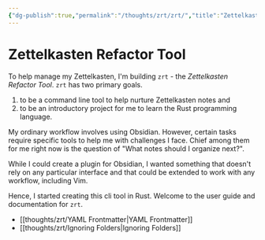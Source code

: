 ```yaml
---
{"dg-publish":true,"permalink":"/thoughts/zrt/zrt/","title":"Zettelkasten Refactor Tool","tags":["refactored","blogged","zrt"],"created":"2025-08-26T19:48:37.068+01:00","updated":"2025-08-30T09:10:37.909+01:00"}
---
```


# Zettelkasten Refactor Tool

To help manage my Zettelkasten, I'm building `zrt` - the *Zettelkasten Refactor Tool*.
`zrt` has two primary goals.

1) to be a command line tool to help nurture Zettelkasten notes and
2) to be an introductory project for me to learn the Rust programming language.

My ordinary workflow involves using Obsidian. However, certain tasks require specific tools to help me with challenges I face. Chief among them for me right now is the question of "What notes should I organize next?".

While I could create a plugin for Obsidian, I wanted something that doesn't rely on any particular interface and that could be extended to work with any workflow, including Vim.

Hence, I started creating this cli tool in Rust. Welcome to the user guide and documentation for `zrt`.

- [[thoughts/zrt/YAML Frontmatter\|YAML Frontmatter]]
- [[thoughts/zrt/Ignoring Folders\|Ignoring Folders]]
